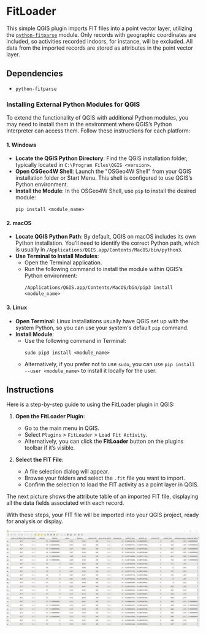 # FitLoader


This simple QGIS plugin imports FIT files into a point vector layer, utilizing the [`python-fitparse`](https://github.com/dtcooper/python-fitparse) module. Only records with geographic coordinates are included, so activities recorded indoors, for instance, will be excluded. All data from the imported records are stored as attributes in the point vector layer.


## Dependencies

* `python-fitparse`


### Installing External Python Modules for QGIS

To extend the functionality of QGIS with additional Python modules, you may need to install them in the environment where QGIS’s Python interpreter can access them. Follow these instructions for each platform:

#### 1. **Windows**
   - **Locate the QGIS Python Directory**: Find the QGIS installation folder, typically located in `C:\Program Files\QGIS <version>`.
   - **Open OSGeo4W Shell**: Launch the "OSGeo4W Shell" from your QGIS installation folder or Start Menu. This shell is configured to use QGIS’s Python environment.
   - **Install the Module**: In the OSGeo4W Shell, use `pip` to install the desired module:
     ```shell
     pip install <module_name>
     ```

#### 2. **macOS**
   - **Locate QGIS Python Path**: By default, QGIS on macOS includes its own Python installation. You’ll need to identify the correct Python path, which is usually in `/Applications/QGIS.app/Contents/MacOS/bin/python3`.
   - **Use Terminal to Install Modules**:
     - Open the Terminal application.
     - Run the following command to install the module within QGIS’s Python environment:
       ```shell
       /Applications/QGIS.app/Contents/MacOS/bin/pip3 install <module_name>
       ```

#### 3. **Linux**
   - **Open Terminal**: Linux installations usually have QGIS set up with the system Python, so you can use your system's default `pip` command.
   - **Install Module**:
     - Use the following command in Terminal:
       ```shell
       sudo pip3 install <module_name>
       ```
     - Alternatively, if you prefer not to use `sudo`, you can use `pip install --user <module_name>` to install it locally for the user.


## Instructions

Here is a step-by-step guide to using the FitLoader plugin in QGIS:

1. **Open the FitLoader Plugin**:
   - Go to the main menu in QGIS.
   - Select `Plugins` > `FitLoader` > `Load Fit Activity`.
   - Alternatively, you can click the **FitLoader** button on the plugins toolbar if it’s visible.

2. **Select the FIT File**:
   - A file selection dialog will appear.
   - Browse your folders and select the `.fit` file you want to import.
   - Confirm the selection to load the FIT activity as a point layer in QGIS.

The next picture shows the attribute table of an imported FIT file, displaying all the data fields associated with each record.

With these steps, your FIT file will be imported into your QGIS project, ready for analysis or display.

![Attribute Table](attribute_table.jpg)
